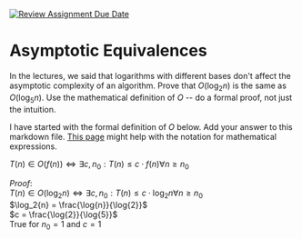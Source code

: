 [![Review Assignment Due Date](https://classroom.github.com/assets/deadline-readme-button-24ddc0f5d75046c5622901739e7c5dd533143b0c8e959d652212380cedb1ea36.svg)](https://classroom.github.com/a/fbkbKZ5N)
# Asymptotic Equivalences

In the lectures, we said that logarithms with different bases don't affect the
asymptotic complexity of an algorithm. Prove that $O(\log_{2} n)$ is the same as
$O(\log_{5} n)$. Use the mathematical definition of $O$ -- do a formal proof,
not just the intuition.

I have started with the formal definition of $O$ below. Add your answer to this
markdown file. [This
page](https://docs.github.com/en/get-started/writing-on-github/working-with-advanced-formatting/writing-mathematical-expressions)
might help with the notation for mathematical expressions.

$T(n) \in O(f(n)) \iff \exists c, n_0: T(n) \leq c \cdot f(n) \forall n \geq n_0$

$Proof:$ <br>
$T(n) \in O(\log_2{n}) \iff \exists c, n_0: T(n) \leq c \cdot \log_2{n}   \forall n \geq n_0$ <br>
$\log_2{n} = \frac{\log{n}}{\log{2}}$<br>
$c = \frac{\log{2}}{\log{5}}$<br>
True for $n_0 = 1$ and $c = 1$<br><br>



